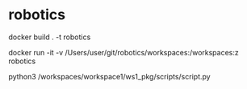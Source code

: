 # robotics


  docker build . -t robotics                                                     

  docker run -it -v /Users/user/git/robotics/workspaces:/workspaces:z robotics
  
  python3 /workspaces/workspace1/ws1_pkg/scripts/script.py 
